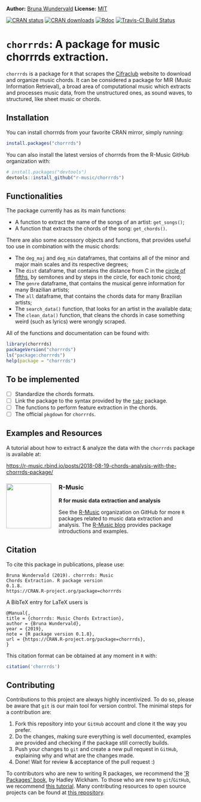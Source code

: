 
**Author:** [Bruna Wundervald](http://brunaw.com/) **License:** [MIT](https://opensource.org/licenses/MIT)<br/>

[![CRAN status](http://www.r-pkg.org/badges/version/chorrrds)](https://cran.r-project.org/package=chorrrds) [![CRAN downloads](http://cranlogs.r-pkg.org/badges/grand-total/chorrrds)](https://cran.r-project.org/package=chorrrds) [![Rdoc](http://www.rdocumentation.org/badges/version/chorrrds)](http://www.rdocumentation.org/packages/chorrrds) [![Travis-CI Build Status](https://travis-ci.org/r-music/chorrrds.svg?branch=master)](https://travis-ci.org/r-music/chorrrds) 


`chorrrds`: A package for music chorrrds extraction. 
========================================

`chorrrds` is a package for `R` that scrapes the [Cifraclub](https://www.cifraclub.com.br/) website to
download and organize music chords. It can be considered a package for 
MIR (Music Information Retrieval), a broad area of computational
music which extracts and processes music data, from the unstructured ones, as sound waves, to structured, like sheet music or chords.

Installation
------------------------

You can install chorrrds from your favorite CRAN mirror, simply running:

``` r
install.packages("chorrrds")
```

You can also install the latest versios of chorrrds from the R-Music GitHub organization with:
``` r
# install.packages("devtools")
devtools::install_github("r-music/chorrrds")
```

Functionalities
------------------------

The package currently has as its main functions: 

  - A function to extract the name of the songs of an artist:
  `get_songs()`; 
  - A function that extracts the chords of the song: `get_chords()`. 
  
There are also some accessory objects and functions, that provides useful too use
in combination with the music chords:

  - The `deg_maj` and `deg_min` dataframes, that contains all of the 
  minor and major main scales and its respective degrees; 
  - The `dist` dataframe, that contains the distance from C in the
  [circle of fifths](https://en.wikipedia.org/wiki/Circle_of_fifths), 
  by semitones and by steps in the circle, for each tonic chord; 
  - The `genre` dataframe, that contains the musical genre information
  for many Brazilian artists;
  - The `all` dataframe, that contains the chords data for many 
  Brazilian artists; 
  - The `search_data()` function, that looks for an artist in the
  available data; 
  - The `clean_data()` function, that cleans the chords in case
  something weird (such as lyrics) were wrongly scraped. 
  
All of the functions and documentation can be found with:

``` r
library(chorrrds)
packageVersion("chorrrds")
ls("package:chorrrds")
help(package = "chorrrds")
```
  
To be implemented
------------------------


  - [ ] Standardize the chords formats. 
  - [ ] Link the package to the syntax provided by the 
  [`tabr`](https://leonawicz.github.io/tabr/index.html)
  package.
  - [ ] The functions to perform feature extraction in the chords. 
  - [ ] The official `pkgdown` for `chorrrds`. 
  
Examples and Resources
------------------------

A tutorial about how to extract & analyze the data with the 
`chorrrds` package is available at: 

https://r-music.rbind.io/posts/2018-08-19-chords-analysis-with-the-chorrrds-package/
  
### R-Music <img src="https://raw.githubusercontent.com/r-music/site/master/img/logo.png" style="float:left;margin-right:20px;" width=120>

<h4 style="padding:0px;margin:10px;">
R for music data extraction and analysis
</h4>

See the [R-Music](https://github.com/r-music) organization on GitHub for 
more `R` packages related to music data extraction and analysis. The [R-Music blog](https://r-music.rbind.io/) provides package introductions and examples.


Citation
------------------------

To cite this package in publications, please use: 

```
Bruna Wundervald (2019). chorrrds: Music
Chords Extraction. R package version
0.1.8.
https://CRAN.R-project.org/package=chorrrds
```

A BibTeX entry for LaTeX users is

```
@Manual{,
title = {chorrrds: Music Chords Extraction},
author = {Bruna Wundervald},
year = {2019},
note = {R package version 0.1.8},
url = {https://CRAN.R-project.org/package=chorrrds},
}
```

This citation format can be obtained at any moment in `R` with:

``` r
citation('chorrrds')
```

Contributing 
------------------------

Contributions to this project are always highly incentivized. To do
so, please be aware that `git` is our main tool for version control. 
The minimal steps for a contribution are:

   1. Fork this repository into your `GitHub` account and clone it
  the way you prefer. 
   2. Do the changes, making sure everything is well documented, 
  examples are provided and checking if the package still correctly builds. 
   3. Push your changes to `git` and create a new pull request in
  `GitHub`, explaining why and what are the changes made. 
   4. Done! Wait for review & acceptance of the pull request :) 
  
To contributors who are new to writing R packages, we recommend
the ['R Packages' book](http://r-pkgs.had.co.nz/), by Hadley 
Wickham. To those who are new to `git`/`GitHub`, we recommend
[this tutorial](http://brunaw.com/talk/git/). Many contributing
resources to open source projects can be found at 
[this repository](https://github.com/freeCodeCamp/how-to-contribute-to-open-source). 



